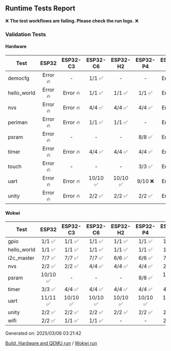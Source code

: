 ## Runtime Tests Report

:x: **The test workflows are failing. Please check the run logs.** :x:

### Validation Tests

#### Hardware

Test|ESP32|ESP32-C3|ESP32-C6|ESP32-H2|ESP32-P4|ESP32-S2|ESP32-S3
-|:-:|:-:|:-:|:-:|:-:|:-:|:-:
democfg|Error :fire:|-|1/1 :white_check_mark:|-|-|Error :fire:|Error :fire:
hello_world|Error :fire:|Error :fire:|1/1 :white_check_mark:|1/1 :white_check_mark:|1/1 :white_check_mark:|Error :fire:|Error :fire:
nvs|Error :fire:|Error :fire:|4/4 :white_check_mark:|4/4 :white_check_mark:|4/4 :white_check_mark:|Error :fire:|Error :fire:
periman|Error :fire:|Error :fire:|1/1 :white_check_mark:|1/1 :white_check_mark:|-|Error :fire:|Error :fire:
psram|Error :fire:|-|-|-|8/8 :white_check_mark:|Error :fire:|Error :fire:
timer|Error :fire:|Error :fire:|4/4 :white_check_mark:|4/4 :white_check_mark:|4/4 :white_check_mark:|Error :fire:|Error :fire:
touch|Error :fire:|-|-|-|3/3 :white_check_mark:|Error :fire:|Error :fire:
uart|Error :fire:|Error :fire:|10/10 :white_check_mark:|10/10 :white_check_mark:|9/10 :x:|Error :fire:|Error :fire:
unity|Error :fire:|Error :fire:|2/2 :white_check_mark:|2/2 :white_check_mark:|2/2 :white_check_mark:|Error :fire:|Error :fire:
#### Wokwi

Test|ESP32|ESP32-C3|ESP32-C6|ESP32-H2|ESP32-P4|ESP32-S2|ESP32-S3
-|:-:|:-:|:-:|:-:|:-:|:-:|:-:
gpio|1/1 :white_check_mark:|1/1 :white_check_mark:|1/1 :white_check_mark:|1/1 :white_check_mark:|1/1 :white_check_mark:|1/1 :white_check_mark:|1/1 :white_check_mark:
hello_world|1/1 :white_check_mark:|1/1 :white_check_mark:|1/1 :white_check_mark:|1/1 :white_check_mark:|1/1 :white_check_mark:|1/1 :white_check_mark:|1/1 :white_check_mark:
i2c_master|7/7 :white_check_mark:|7/7 :white_check_mark:|7/7 :white_check_mark:|6/6 :white_check_mark:|6/6 :white_check_mark:|7/7 :white_check_mark:|7/7 :white_check_mark:
nvs|2/2 :white_check_mark:|2/2 :white_check_mark:|4/4 :white_check_mark:|4/4 :white_check_mark:|4/4 :white_check_mark:|2/2 :white_check_mark:|3/3 :white_check_mark:
psram|10/10 :white_check_mark:|-|-|-|8/8 :white_check_mark:|10/10 :white_check_mark:|10/10 :white_check_mark:
timer|3/3 :white_check_mark:|4/4 :white_check_mark:|4/4 :white_check_mark:|4/4 :white_check_mark:|4/4 :white_check_mark:|4/4 :white_check_mark:|4/4 :white_check_mark:
uart|11/11 :white_check_mark:|10/10 :white_check_mark:|10/10 :white_check_mark:|10/10 :white_check_mark:|10/10 :white_check_mark:|10/10 :white_check_mark:|10/10 :white_check_mark:
unity|2/2 :white_check_mark:|2/2 :white_check_mark:|2/2 :white_check_mark:|2/2 :white_check_mark:|2/2 :white_check_mark:|2/2 :white_check_mark:|2/2 :white_check_mark:
wifi|2/2 :white_check_mark:|1/1 :white_check_mark:|1/1 :white_check_mark:|-|-|2/2 :white_check_mark:|3/3 :white_check_mark:


Generated on: 2025/03/06 03:21:42

[Build, Hardware and QEMU run](https://github.com/espressif/arduino-esp32/actions/runs/13689786381) / [Wokwi run](https://github.com/espressif/arduino-esp32/actions/runs/13690406789)
